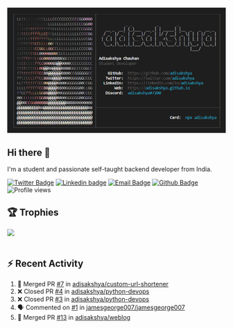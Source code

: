 ![npx-card](https://raw.githubusercontent.com/adisakshya/card/master/screenshots/adisakshya.png)

## Hi there 👋
I'm a student and passionate self-taught backend developer from India.

[![Twitter Badge](https://img.shields.io/badge/-adisakshya-00acee?style=flat&logo=twitter&logoColor=white&link=https://twitter.com/adisakshya)](https://www.twitter.com/adisakshya)
[![Linkedin badge](https://img.shields.io/badge/-adisakshya-blue?style=flat&logo=linkedin&logoColor=white)](https://www.linkedin.com/in/adisakshya-chauhan-a62920151)
[![Email Badge](https://img.shields.io/badge/-hi@adisakshya.codes-c14438?style=flat&logo=Gmail&logoColor=white&link=mailto:hi@adisakshya.codes)](mailto:hi@adisakshya.codes)
[![Github Badge](https://img.shields.io/badge/-adisakshya-grey?style=flat&logo=github&logoColor=white&link=https://github.com/adisakshya)](https://www.github.com/adisakshya) 
![Profile views](https://gpvc.arturio.dev/adisakshya)

## 🏆 Trophies
<div>
  <img src="https://github-profile-trophy.vercel.app/?username=adisakshya&title=MultiLanguage,Commit,Followers,Repositories,PullRequest,Issues&column=7&margin-w=15&margin-h=15"/>
</div>

<br/>

## ⚡ Recent Activity
<!--START_SECTION:activity-->
1. 🎉 Merged PR [#7](https://github.com/adisakshya/custom-url-shortener/pull/7) in [adisakshya/custom-url-shortener](https://github.com/adisakshya/custom-url-shortener)
2. ❌ Closed PR [#4](https://github.com/adisakshya/python-devops/pull/4) in [adisakshya/python-devops](https://github.com/adisakshya/python-devops)
3. ❌ Closed PR [#3](https://github.com/adisakshya/python-devops/pull/3) in [adisakshya/python-devops](https://github.com/adisakshya/python-devops)
4. 🗣 Commented on [#1](https://github.com/jamesgeorge007/jamesgeorge007/issues/1) in [jamesgeorge007/jamesgeorge007](https://github.com/jamesgeorge007/jamesgeorge007)
5. 🎉 Merged PR [#13](https://github.com/adisakshya/weblog/pull/13) in [adisakshya/weblog](https://github.com/adisakshya/weblog)
<!--END_SECTION:activity-->
